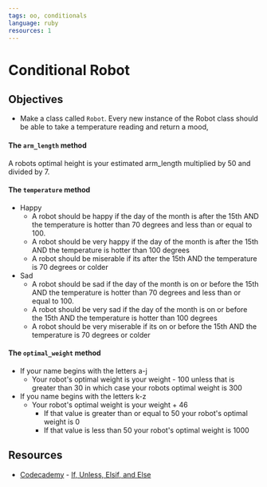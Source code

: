 ```yaml
---
tags: oo, conditionals
language: ruby
resources: 1
---
```


# Conditional Robot

## Objectives

* Make a class called `Robot`. Every new instance of the Robot class should be able to take a temperature reading and return a mood, 

#### The `arm_length` method
A robots optimal height is your estimated arm_length multiplied by 50 and divided by 7.

#### The `temperature` method
* Happy
  * A robot should be happy if the day of the month is after the 15th AND the temperature is hotter than 70 degrees and less than or equal to 100.
  * A robot should be very happy if the day of the month is after the 15th AND the temperature is hotter than 100 degrees
  * A robot should be miserable if its after the 15th AND the temperature is 70 degrees or colder
* Sad
  * A robot should be sad if the day of the month is on or before the 15th AND the temperature is hotter than 70 degrees and less than or equal to 100.
  * A robot should be very sad if the day of the month is on or before the 15th AND the temperature is hotter than 100 degrees
  * A robot should be very miserable if its on or before the 15th AND the temperature is 70 degrees or colder

#### The `optimal_weight` method
* If your name begins with the letters a-j
  * Your robot's optimal weight is your weight - 100 unless that is greater than 30 in which case your robots optimal weight is 300
* If you name begins with the letters k-z
  * Your robot's optimal weight is your weight + 46 
    * If that value is greater than or equal to 50 your robot's optimal weight is 0
    * If that value is less than 50 your robot's optimal weight is 1000

## Resources
* [Codecademy](http://www.codecademy.com/) - [If, Unless, Elsif, and Else](http://www.codecademy.com/glossary/ruby/if-unless-elsif-and-else)

